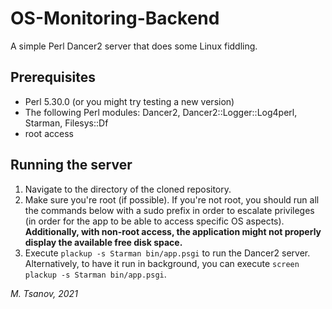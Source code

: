 # OS-Monitoring-Backend
A simple Perl Dancer2 server that does some Linux fiddling.

## Prerequisites
- Perl 5.30.0 (or you might try testing a new version)
- The following Perl modules: Dancer2, Dancer2::Logger::Log4perl, Starman, Filesys::Df
- root access

## Running the server
1. Navigate to the directory of the cloned repository.
2. Make sure you're root (if possible). If you're not root, you should run all the commands below with a sudo prefix in order to escalate privileges (in order for the app to be able to access specific OS aspects). **Additionally, with non-root access, the application might not properly display the available free disk space.**
3. Execute ```plackup -s Starman bin/app.psgi``` to run the Dancer2 server. Alternatively, to have it run in background, you can execute ```screen plackup -s Starman bin/app.psgi```.

*M. Tsanov, 2021*